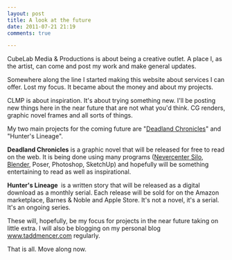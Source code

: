 ```yaml
---
layout: post
title: A look at the future
date: 2011-07-21 21:19
comments: true

---
```

CubeLab Media &amp; Productions is about being a creative outlet. A place I, as the artist, can come and post my work and make general updates.

Somewhere along the line I started making this website about services I can offer. Lost my focus. It became about the money and about my projects.

CLMP is about inspiration. It's about trying something new. I'll be posting new things here in the near future that are not what you'd think. CG renders, graphic novel frames and all sorts of things.

My two main projects for the coming future are "<a href="http://www.facebook.com/deadlandchronicles" target="_blank">Deadland Chronicles</a>" and "Hunter's Lineage".

<strong>Deadland Chronicles</strong> is a graphic novel that will be released for free to read on the web. It is being done using many programs (<a href="http://www.nevercenter.com" target="_blank">Nevercenter Silo</a>, <a href="http://www.blender.org" target="_blank">Blender</a>, Poser, Photoshop, SketchUp) and hopefully will be something entertaining to read as well as inspirational.

<strong>Hunter's Lineage </strong> is a written story that will be released as a digital download as a monthly serial. Each release will be sold for on the Amazon marketplace, Barnes &amp; Noble and Apple Store. It's not a novel, it's a serial. It's an ongoing series.

These will, hopefully, be my focus for projects in the near future taking on little extra. I will also be blogging on my personal blog <a href="http://www.taddmencer.com " target="_blank">www.taddmencer.com</a> regularly.

That is all. Move along now.
